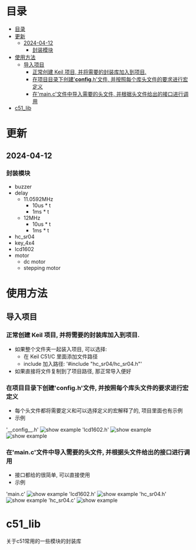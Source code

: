 
# 目录
- [目录](#目录)
- [更新](#更新)
  - [2024-04-12](#2024-04-12)
    - [封装模块](#封装模块)
- [使用方法](#使用方法)
  - [导入项目](#导入项目)
    - [正常创建 Keil 项目, 并将需要的封装库加入到项目.](#正常创建-keil-项目-并将需要的封装库加入到项目)
    - [在项目目录下创建'__config__.h'文件, 并按照每个库头文件的要求进行宏定义](#在项目目录下创建configh文件-并按照每个库头文件的要求进行宏定义)
    - [在'main.c'文件中导入需要的头文件, 并根据头文件给出的接口进行调用](#在mainc文件中导入需要的头文件-并根据头文件给出的接口进行调用)
- [c51\_lib](#c51_lib)

# 更新
## 2024-04-12
### 封装模块
  - buzzer
  - delay
    - 11.0592MHz 
      - 10us * t
      - 1ms * t
    - 12MHz
      - 10us * t
      - 1ms * t
  - hc_sr04
  - key_4x4
  - lcd1602
  - motor
    - dc motor
    - stepping motor

# 使用方法
## 导入项目
### 正常创建 Keil 项目, 并将需要的封装库加入到项目. 
  - 如果整个文件夹一起装入项目, 可以选择:
    - 在 Keil C51/C 里面添加文件路径
    - include 加入路径: '#include "hc_sr04/hc_sr04.h"'
  - 如果直接将文件复制到了项目路径, 那正常导入便好
### 在项目目录下创建'__config__.h'文件, 并按照每个库头文件的要求进行宏定义
  - 每个头文件都将需要定义和可以选择定义的宏解释了的, 项目里面也有示例
  - 示例
 
'\_\_config__.h'
![show example](./docs/imgs/example/__config__lcd.png "show example")
'lcd1602.h'
![show example](./docs/imgs/example/lcd1602_h_1.png "show example")
![show example](./docs/imgs/example/lcd1602_h_2.png "show example")
### 在'main.c'文件中导入需要的头文件, 并根据头文件给出的接口进行调用
  - 接口都给的很简单, 可以直接使用
  - 示例

'main.c'
![show example](./docs/imgs/example/main_c.png "show example")
'lcd1602.h'
![show example](./docs/imgs/example/lcd1602_h_3.png "show example")
'hc_sr04.h'
![show example](./docs/imgs/example/hc_sr04_h.png "show example")
'hc_sr04.c'
![show example](./docs/imgs/example/hc_sr04_c.png "show example")

# c51_lib
关于c51常用的一些模块的封装库
